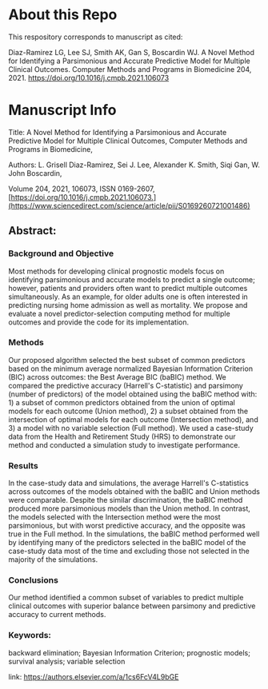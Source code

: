 # About this Repo
This respository corresponds to manuscript as cited:

Diaz-Ramirez LG, Lee SJ, Smith AK, Gan S, Boscardin WJ. A Novel Method for Identifying a Parsimonious and Accurate Predictive Model for Multiple Clinical Outcomes. Computer Methods and Programs in Biomedicine 204, 2021. https://doi.org/10.1016/j.cmpb.2021.106073  

# Manuscript Info
Title: A Novel Method for Identifying a Parsimonious and Accurate Predictive Model for Multiple Clinical Outcomes,
Computer Methods and Programs in Biomedicine,

Authors: L. Grisell Diaz-Ramirez, Sei J. Lee, Alexander K. Smith, Siqi Gan, W. John Boscardin,

Volume 204,
2021,
106073,
ISSN 0169-2607,
[https://doi.org/10.1016/j.cmpb.2021.106073.](https://www.sciencedirect.com/science/article/pii/S0169260721001486)

## Abstract: 

### Background and Objective
Most methods for developing clinical prognostic models focus on identifying parsimonious and accurate models to predict a single outcome; however, patients and providers often want to predict multiple outcomes simultaneously. As an example, for older adults one is often interested in predicting nursing home admission as well as mortality. We propose and evaluate a novel predictor-selection computing method for multiple outcomes and provide the code for its implementation.

### Methods
Our proposed algorithm selected the best subset of common predictors based on the minimum average normalized Bayesian Information Criterion (BIC) across outcomes: the Best Average BIC (baBIC) method. We compared the predictive accuracy (Harrell's C-statistic) and parsimony (number of predictors) of the model obtained using the baBIC method with: 1) a subset of common predictors obtained from the union of optimal models for each outcome (Union method), 2) a subset obtained from the intersection of optimal models for each outcome (Intersection method), and 3) a model with no variable selection (Full method). We used a case-study data from the Health and Retirement Study (HRS) to demonstrate our method and conducted a simulation study to investigate performance.

### Results
In the case-study data and simulations, the average Harrell's C-statistics across outcomes of the models obtained with the baBIC and Union methods were comparable. Despite the similar discrimination, the baBIC method produced more parsimonious models than the Union method. In contrast, the models selected with the Intersection method were the most parsimonious, but with worst predictive accuracy, and the opposite was true in the Full method. In the simulations, the baBIC method performed well by identifying many of the predictors selected in the baBIC model of the case-study data most of the time and excluding those not selected in the majority of the simulations.

### Conclusions

Our method identified a common subset of variables to predict multiple clinical outcomes with superior balance between parsimony and predictive accuracy to current methods.

### Keywords: 
backward elimination; Bayesian Information Criterion; prognostic models; survival analysis; variable selection

link: https://authors.elsevier.com/a/1cs6FcV4L9bGE
